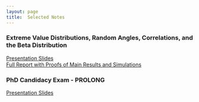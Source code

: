 ```yaml
---
layout: page
title:  Selected Notes
---
```



### Extreme Value Distributions, Random Angles, Correlations, and the Beta Distribution
[Presentation Slides](assets/img/EVD_Angles_noproofs.pdf) <br>
[Full Report with Proofs of Main Results and Simulations](assets/img/EVD_report.pdf)

### PhD Candidacy Exam - PROLONG
[Presentation Slides](assets/img/A_Exam.pdf) <br>
